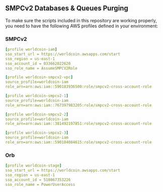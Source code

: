 ## SMPCv2 Databases & Queues Purging

To make sure the scripts included in this repository are working properly, you need to have the following AWS profiles defined in your environment:

### SMPCv2
```yaml
[profile worldcoin-iam]
sso_start_url = https://worldcoin.awsapps.com/start
sso_region = us-east-1
sso_account_id = 033662022620
sso_role_name = AssumeSMPCV2Role

[profile worldcoin-smpcv2-vpc]
source_profile=worldcoin-iam
role_arn=arn:aws:iam::590183936500:role/smpcv2-cross-account-role

[profile worldcoin-smpcv2-1]
source_profile=worldcoin-iam
role_arn=arn:aws:iam::767397983205:role/smpcv2-cross-account-role

[profile worldcoin-smpcv2-2]
source_profile=worldcoin-iam
role_arn=arn:aws:iam::381492197851:role/smpcv2-cross-account-role

[profile worldcoin-smpcv2-3]
source_profile=worldcoin-iam
role_arn=arn:aws:iam::590184084615:role/smpcv2-cross-account-role
```

### Orb
```yaml
[profile worldcoin-stage]
sso_start_url = https://worldcoin.awsapps.com/start
sso_region = us-east-1
sso_account_id = 510867353226
sso_role_name = PowerUserAccess
```
